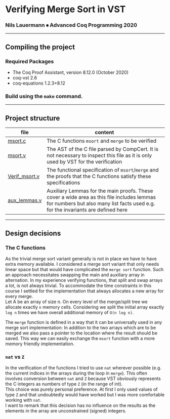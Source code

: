 # **Verifying Merge Sort in VST**
### Nils Lauermann ⦁ Advanced Coq Programming 2020

***

## **Compiling the project**

### Required Packages
* The Coq Proof Assistant, version 8.12.0 (October 2020)
* coq-vst 2.6
* coq-equations 1.2.3+8.12

### Build using the `make` command.

***

## **Project structure**

file                             | content
---------------------------------|---------
[msort.c](./msort.c)             | The C functions `msort` and  `merge` to be verified
[msort.v](./msort.v)             | The AST of the C file parsed by CompCert. It is not necessary to inspect this file as it is only used by VST for the verification
[Verif_msort.v](./Verif_msort.v) | The functional specification of `msort`/`merge` and the proofs that the C functions satisfy these specifications
[aux_lemmas.v](./aux_lemmas.v)   | Auxiliary Lemmas for the main proofs. These cover a wide area as this file includes lemmas for numbers but also many list facts used e.g. for the invariants are defined here

***

## **Design decisions**

### **The C functions**

As the trivial merge sort variant generally is not in place we have to have extra memory available. I considered a merge sort variant that only needs linear space but that would have complicated the `merge sort` function. Such an approach necessitates swapping the main and auxiliary array in alternation. In my experience verifying functions, that split and swap arrays a lot, is not always trivial. To accommodate the time constraints in this course I settled for the implementation that always allocates a new array for every merge.\
Let A be an array of size n. On every level of the merge/split tree we allocate exactly `n` memory cells. Considering we split the initial array exactly `log n` times we have overall additional memory of `O(n log n)`.


The `merge` function is defined in a way that it can be universally used in any merge sort implementation: In addition to the two arrays which are to be merged we also pass a pointer to the location where the result should be saved. This way we can easily exchange the `msort` function with a more memory friendly implementation.


### **`nat` vs `Z`**

In the verification of the functions I tried to use `nat` wherever possible (e.g. the current indices in the arrays during the loop in `merge`). This often involves conversion between `nat` and `Z` because VST obviously represents the C integers as numbers of type `Z` (in the range of int).\
This choice was purely personal preference. At first I only used values of type `Z` and that undoubtedly would have worked but I was more comfortable working with `nat`.\
I want to remark that this decision has no influence on the results as the elements in the array are unconstrained (signed) integers.
